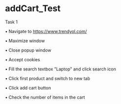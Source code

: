 # addCart_Test
 Task 1

• Navigate to https://www.trendyol.com/

• Maximize window

• Close popup window

• Accept cookies

• Fill the search textbox "Laptop" and click search icon

• Click first product and switch to new tab

• Click add cart button

• Check the number of items in the cart
